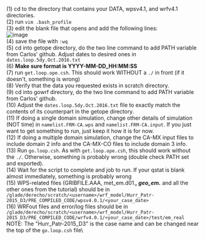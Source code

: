 (1) cd to the directory that contains your DATA, wpsv4.1, and wrfv4.1 directories.\
(2) run `vim .bash_profile`\
(3) edit the blank file that opens and add the following lines:\
![image](https://github.com/bhmoose/EAS5555/assets/143351355/f14eca26-6dad-4637-9d27-5e441e87df13)
\
(4) save the file with `:wq`\
(5) cd into getope directory, do the two line command to add PATH variable from Carlos' github. Adjust dates to desired ones in `dates.loop.5dy.Oct.2016.txt`\
(6) **Make sure format is YYYY-MM-DD_HH:MM:SS**\
(7) run `get.loop.ope.csh`. This should work WITHOUT a `./` in front (if it doesn't, something is wrong)\
(8) Verify that the data you requested exists in scratch directory.\
(9) cd into gowrf directory, do the two line command to add PATH variable from Carlos' github.\
(10) Adjust the `dates.loop.5dy.Oct.2016.txt` file to exactly match the contents of its counterpart in the getope directory.\
(11) If doing a single domain simulation, change other details of simulation (NOT time) in `namelist.FRM-CA.wps` and   `namelist.FRM-CA.input`. If you just want to get something to run, just keep it how it is for now.\
(12) If doing a multiple domain simulation, change the CA-MX input files to include domain 2 info and the CA-MX-CO files to include domain 3 info.\
(13) Run `go.loop.csh`. As with `get.loop.ope.csh`, this should work without the `./`. Otherwise, something is probably wrong (double check PATH set and exported).\
(14) Wait for the script to complete and job to run. If your qstat is blank almost immediately, something is probably wrong\
(15) WPS-related files (GRIBFILE.AAA, met_em.d01.___, geo_em.___ and all the other ones from the tutorial) should be in `/glade/derecho/scratch/<username>/wrf_model/Hurr_Patr-2015_D3/PRE_COMPILED_CODE/wpsv4.0.1/<your_case_date>`\
(16) WRFout files and error/log files should be in `/glade/derecho/scratch/<username>/wrf_model/Hurr_Patr-2015_D3/PRE_COMPILED_CODE/wrfv4.0.1/<your_case_date>/test/em_real`\
NOTE: The "Hurr_Patr-2015_D3" is the case name and can be changed near the top of the `go.loop.csh` file\
